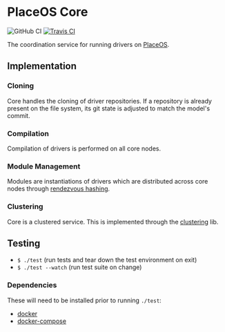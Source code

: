 # PlaceOS Core

![GitHub CI](https://github.com/PlaceOS/core/workflows/CI/badge.svg)
[![Travis CI](https://travis-ci.com/placeos/core.svg?branch=master)](https://travis-ci.com/placeos/core)

The coordination service for running drivers on [PlaceOS](https://place.technology).

## Implementation

### Cloning

Core handles the cloning of driver repositories.
If a repository is already present on the file system, its git state is adjusted to match the model's commit.

### Compilation

Compilation of drivers is performed on all core nodes.

### Module Management

Modules are instantiations of drivers which are distributed across core nodes through [rendezvous hashing](https://github.com/aca-labs/hound-dog).

### Clustering

Core is a clustered service. This is implemented through the [clustering](https://github.com/aca-labs/clustering) lib.

## Testing

- `$ ./test` (run tests and tear down the test environment on exit)
- `$ ./test --watch` (run test suite on change)

### Dependencies

These will need to be installed prior to running `./test`:

- [docker](https://www.docker.com/)
- [docker-compose](https://github.com/docker/compose)
